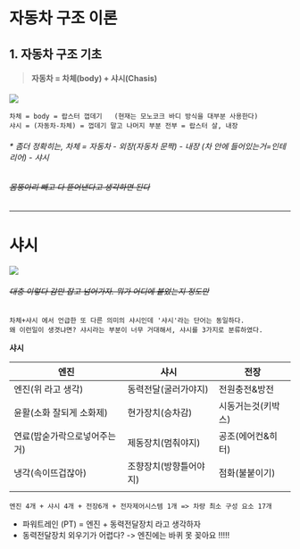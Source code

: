 # 자동차 구조 이론 
## 1. 자동차 구조 기초

> ####  자동차 = 차체(body) + 샤시(Chasis)


  <img src="https://github.com/lkeonwoo94/Automotive-Engineering/blob/master/%EC%9E%90%EB%8F%99%EC%B0%A8%20%EA%B5%AC%EC%A1%B0%20%EC%9D%B4%EB%A1%A0/%EC%9E%90%EB%8F%99%EC%B0%A8%20%EA%B5%AC%EC%A1%B0%20%EA%B8%B0%EC%B4%88/img/%EC%B0%A8%EB%9F%89-%EB%B0%94%EB%94%94%20%EC%83%A4%EC%8B%9C.jpg">

```
차체 = body = 랍스터 껍데기   (현재는 모노코크 바디 방식을 대부분 사용한다)
샤시 = (자동차-차체) = 껍데기 말고 나머지 부분 전부 = 랍스터 살, 내장 
```

######  *  좀더 정확히는, 차체 = 자동차 - 외장(자동차 문짝) - 내장 (차 안에 들어있는거=인테리어) - 샤시
######  ~~_몸뚱아리 빼고 다 뜯어낸다고 생각하면 된다_~~

---

# 샤시

<img src="https://github.com/lkeonwoo94/Automotive-Engineering/blob/master/%EC%9E%90%EB%8F%99%EC%B0%A8%20%EA%B5%AC%EC%A1%B0%20%EC%9D%B4%EB%A1%A0/%EC%9E%90%EB%8F%99%EC%B0%A8%20%EA%B5%AC%EC%A1%B0%20%EA%B8%B0%EC%B4%88/img/%EC%83%A4%EC%8B%9C%EB%AA%A8%EB%93%88.jpg">


######  ~~_대충 이렇다 감만 잡고 넘어가자. 뭐가 어디에 붙었는지 정도만_~~

```
차체+샤시 에서 언급한 또 다른 의미의 샤시인데 '샤시'라는 단어는 동일하다.
왜 이런일이 생겻냐면? 샤시라는 부분이 너무 거대해서, 샤시를 3가지로 분류하였다.
```

**샤시**



|엔진|샤시|전장|
|--|--|--|
|엔진(위 라고 생각) |동력전달(굴러가야지)| 전원충전&방전|
|윤활(소화 잘되게 소화제) |현가장치(승차감)| 시동거는것(키박스)|
|연료(밥숟가락으로넣어주는거) |제동장치(멈춰야지)| 공조(에어컨&히터)|
|냉각(속이뜨겁잖아) |조향장치(방향틀어야지)| 점화(불붙이기)|
| | | | 라이트(등=눈깔)|


```
엔진 4개 + 샤시 4개 + 전장6개 + 전자제어시스템 1개 => 차량 최소 구성 요소 17개
```
* 파워트레인 (PT) = 엔진 + 동력전달장치 라고 생각하자
* 동력전달장치 외우기가 어렵다? -> 엔진에는 바퀴 못 꽂아요 !!!!!
